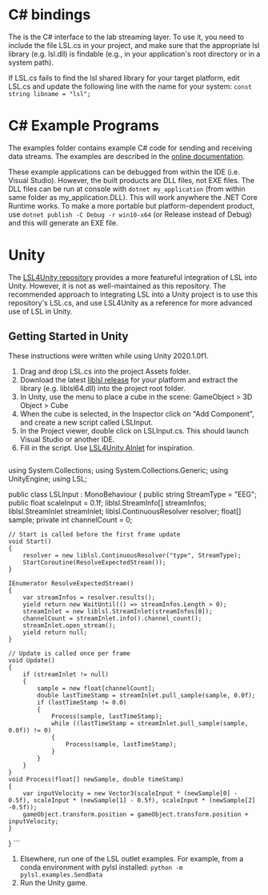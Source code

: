 # C# bindings

The is the C# interface to the lab streaming layer. To use it, you need to include the file LSL.cs in 
your project, and make sure that the appropriate lsl library (e.g. lsl.dll) is findable (e.g., in your application's 
root directory or in a system path).

If LSL.cs fails to find the lsl shared library for your target platform, edit LSL.cs and update the following line with the name for your system: `const string libname = "lsl";`

# C# Example Programs

The examples folder contains example C# code for sending and receiving data streams. The examples are described in the [online documentation](https://labstreaminglayer.readthedocs.io/dev/examples.html#id2).

These example applications can be debugged from within the IDE (i.e. Visual Studio). However, the built products are DLL files, not EXE files. The DLL files can be run at console with `dotnet my_application` (from within same folder as my_application.DLL). This will work anywhere the .NET Core Runtime works. To make a more portable but platform-dependent product, use `dotnet publish -C Debug -r win10-x64` (or Release instead of Debug) and this will generate an EXE file.

# Unity

The [LSL4Unity repository](https://github.com/labstreaminglayer/LSL4Unity) provides a more featureful integration of LSL into Unity. However, it is not as well-maintained as this repository. The recommended approach to integrating LSL into a Unity project is to use this repository's LSL.cs, and use LSL4Unity as a reference for more advanced use of LSL in Unity.

## Getting Started in Unity

These instructions were written while using Unity 2020.1.0f1.

1. Drag and drop LSL.cs into the project Assets folder.
1. Download the latest [liblsl release](https://github.com/sccn/liblsl/releases) for your platform and extract the library (e.g. liblsl64.dll) into the project root folder.
1. In Unity, use the menu to place a cube in the scene: GameObject > 3D Object > Cube
1. When the cube is selected, in the Inspector click on "Add Component", and create a new script called LSLInput.
1. In the Project viewer, double click on LSLInput.cs. This should launch Visual Studio or another IDE.
1. Fill in the script. Use [LSL4Unity AInlet](https://github.com/labstreaminglayer/LSL4Unity/blob/master/Scripts/AInlet.cs) for inspiration.
    ```
using System.Collections;
using System.Collections.Generic;
using UnityEngine;
using LSL;

public class LSLInput : MonoBehaviour
{
    public string StreamType = "EEG";
    public float scaleInput = 0.1f;
    liblsl.StreamInfo[] streamInfos;
    liblsl.StreamInlet streamInlet;
    liblsl.ContinuousResolver resolver;
    float[] sample;
    private int channelCount = 0;

    // Start is called before the first frame update
    void Start()
    {
        resolver = new liblsl.ContinuousResolver("type", StreamType);
        StartCoroutine(ResolveExpectedStream());
    }

    IEnumerator ResolveExpectedStream()
    {
        var streamInfos = resolver.results();
        yield return new WaitUntil(() => streamInfos.Length > 0);
        streamInlet = new liblsl.StreamInlet(streamInfos[0]);
        channelCount = streamInlet.info().channel_count();
        streamInlet.open_stream();
        yield return null;
    }

    // Update is called once per frame
    void Update()
    {
        if (streamInlet != null)
        {
            sample = new float[channelCount];
            double lastTimeStamp = streamInlet.pull_sample(sample, 0.0f);
            if (lastTimeStamp != 0.0)
            {
                Process(sample, lastTimeStamp);
                while ((lastTimeStamp = streamInlet.pull_sample(sample, 0.0f)) != 0)
                {
                    Process(sample, lastTimeStamp);
                }
            }
        }
    }
    void Process(float[] newSample, double timeStamp)
    {
        var inputVelocity = new Vector3(scaleInput * (newSample[0] - 0.5f), scaleInput * (newSample[1] - 0.5f), scaleInput * (newSample[2] -0.5f));
        gameObject.transform.position = gameObject.transform.position + inputVelocity;
    }
}
    ```
1. Elsewhere, run one of the LSL outlet examples. For example, from a conda environment with pylsl installed: `python -m pylsl.examples.SendData`
1. Run the Unity game.
